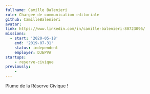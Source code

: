 ```yaml
---
fullname: Camille Balenieri
role: Chargee de communication editoriale
github: CamilleBalenieri
avatar:
link: https://www.linkedin.com/in/camille-balenieri-80723096/
missions:
  - start: '2020-05-18'
    end: '2019-07-31'
    status: independent
    employer: DJEPVA
startups:
    - reserve-civique
previously:
    -
---
```


Plume de la Réserve Civique ! 
